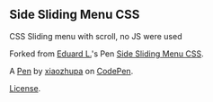 Side Sliding Menu CSS
---------------------
CSS Sliding menu with scroll, no JS were used

Forked from [Eduard L.](http://codepen.io/EduardL/)'s Pen [Side Sliding Menu CSS](http://codepen.io/EduardL/pen/aBGAy/).

A [Pen](http://codepen.io/xiaozhupa/pen/wMQPdW) by [xiaozhupa](http://codepen.io/xiaozhupa) on [CodePen](http://codepen.io/).

[License](http://codepen.io/xiaozhupa/pen/wMQPdW/license).